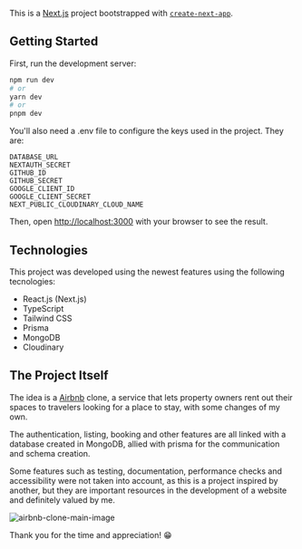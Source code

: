 This is a [Next.js](https://nextjs.org/) project bootstrapped with [`create-next-app`](https://github.com/vercel/next.js/tree/canary/packages/create-next-app).

## Getting Started

First, run the development server:

```bash
npm run dev
# or
yarn dev
# or
pnpm dev
```
You'll also need a .env file to configure the keys used in the project. They are:
```
DATABASE_URL
NEXTAUTH_SECRET
GITHUB_ID
GITHUB_SECRET
GOOGLE_CLIENT_ID
GOOGLE_CLIENT_SECRET
NEXT_PUBLIC_CLOUDINARY_CLOUD_NAME
```

Then, open [http://localhost:3000](http://localhost:3000) with your browser to see the result.

## Technologies

This project was developed using the newest features using the following tecnologies:

- React.js (Next.js)
- TypeScript
- Tailwind CSS
- Prisma
- MongoDB
- Cloudinary

## The Project Itself

The idea is a [Airbnb](https://www.airbnb.com.br/) clone, a service that lets property owners rent out their spaces to travelers looking for a place to stay, with some changes of my own.

The authentication, listing, booking and other features are all linked with a database created in MongoDB, allied with prisma for the communication and schema creation.

Some features such as testing, documentation, performance checks and accessibility were not taken into account, as this is a project inspired by another, but they are important resources in the development of a website and definitely valued by me.

![airbnb-clone-main-image](https://github.com/ruliandosreis/airbnb-clone/assets/73958651/c502ddd4-3bc0-4b07-a6b6-815379d0a902)

Thank you for the time and appreciation! :grin:
